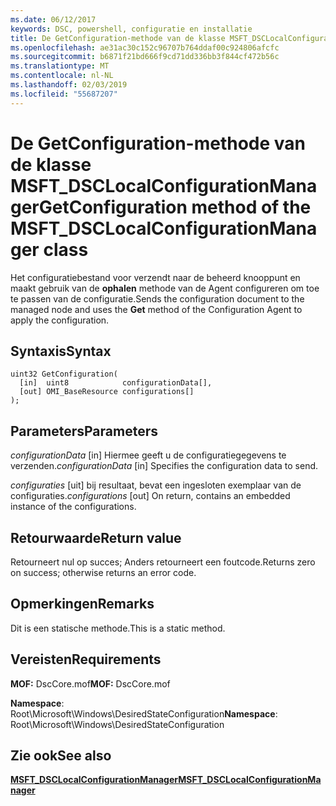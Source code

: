 ```yaml
---
ms.date: 06/12/2017
keywords: DSC, powershell, configuratie en installatie
title: De GetConfiguration-methode van de klasse MSFT_DSCLocalConfigurationManager
ms.openlocfilehash: ae31ac30c152c96707b764ddaf00c924806afcfc
ms.sourcegitcommit: b6871f21bd666f9cd71dd336bb3f844cf472b56c
ms.translationtype: MT
ms.contentlocale: nl-NL
ms.lasthandoff: 02/03/2019
ms.locfileid: "55687207"
---
```

# <a name="getconfiguration-method-of-the-msftdsclocalconfigurationmanager-class"></a><span data-ttu-id="5bbdf-103">De GetConfiguration-methode van de klasse MSFT_DSCLocalConfigurationManager</span><span class="sxs-lookup"><span data-stu-id="5bbdf-103">GetConfiguration method of the MSFT_DSCLocalConfigurationManager class</span></span>

<span data-ttu-id="5bbdf-104">Het configuratiebestand voor verzendt naar de beheerd knooppunt en maakt gebruik van de **ophalen** methode van de Agent configureren om toe te passen van de configuratie.</span><span class="sxs-lookup"><span data-stu-id="5bbdf-104">Sends the configuration document to the managed node and uses the **Get** method of the Configuration Agent to apply the configuration.</span></span>

## <a name="syntax"></a><span data-ttu-id="5bbdf-105">Syntaxis</span><span class="sxs-lookup"><span data-stu-id="5bbdf-105">Syntax</span></span>

```mof
uint32 GetConfiguration(
  [in]  uint8            configurationData[],
  [out] OMI_BaseResource configurations[]
);
```

## <a name="parameters"></a><span data-ttu-id="5bbdf-106">Parameters</span><span class="sxs-lookup"><span data-stu-id="5bbdf-106">Parameters</span></span>

<span data-ttu-id="5bbdf-107">*configurationData* \[in\] Hiermee geeft u de configuratiegegevens te verzenden.</span><span class="sxs-lookup"><span data-stu-id="5bbdf-107">*configurationData* \[in\] Specifies the configuration data to send.</span></span>

<span data-ttu-id="5bbdf-108">*configuraties* \[uit\] bij resultaat, bevat een ingesloten exemplaar van de configuraties.</span><span class="sxs-lookup"><span data-stu-id="5bbdf-108">*configurations* \[out\] On return, contains an embedded instance of the configurations.</span></span>

## <a name="return-value"></a><span data-ttu-id="5bbdf-109">Retourwaarde</span><span class="sxs-lookup"><span data-stu-id="5bbdf-109">Return value</span></span>

<span data-ttu-id="5bbdf-110">Retourneert nul op succes; Anders retourneert een foutcode.</span><span class="sxs-lookup"><span data-stu-id="5bbdf-110">Returns zero on success; otherwise returns an error code.</span></span>

## <a name="remarks"></a><span data-ttu-id="5bbdf-111">Opmerkingen</span><span class="sxs-lookup"><span data-stu-id="5bbdf-111">Remarks</span></span>

<span data-ttu-id="5bbdf-112">Dit is een statische methode.</span><span class="sxs-lookup"><span data-stu-id="5bbdf-112">This is a static method.</span></span>

## <a name="requirements"></a><span data-ttu-id="5bbdf-113">Vereisten</span><span class="sxs-lookup"><span data-stu-id="5bbdf-113">Requirements</span></span>

<span data-ttu-id="5bbdf-114">**MOF:** DscCore.mof</span><span class="sxs-lookup"><span data-stu-id="5bbdf-114">**MOF:** DscCore.mof</span></span>

<span data-ttu-id="5bbdf-115">**Namespace**: Root\Microsoft\Windows\DesiredStateConfiguration</span><span class="sxs-lookup"><span data-stu-id="5bbdf-115">**Namespace**: Root\Microsoft\Windows\DesiredStateConfiguration</span></span>

## <a name="see-also"></a><span data-ttu-id="5bbdf-116">Zie ook</span><span class="sxs-lookup"><span data-stu-id="5bbdf-116">See also</span></span>

[<span data-ttu-id="5bbdf-117">**MSFT_DSCLocalConfigurationManager**</span><span class="sxs-lookup"><span data-stu-id="5bbdf-117">**MSFT_DSCLocalConfigurationManager**</span></span>](msft-dsclocalconfigurationmanager.md)